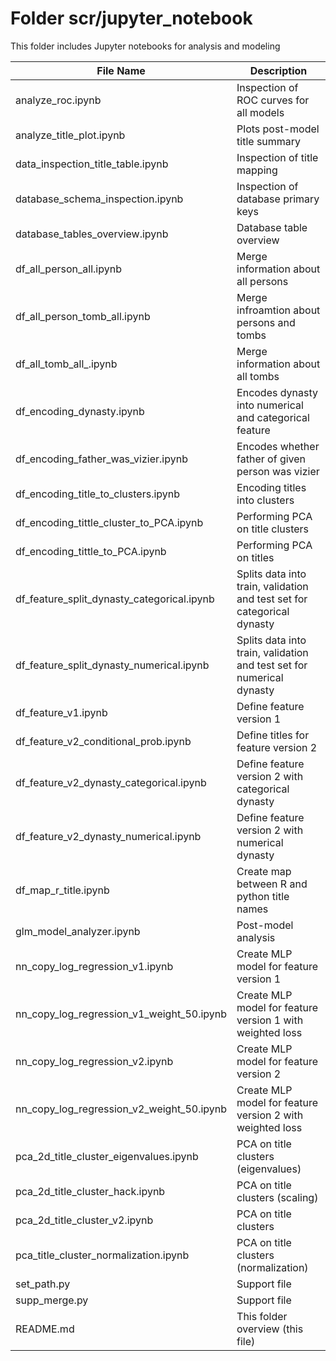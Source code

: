 # Folder scr/jupyter_notebook
This folder includes Jupyter notebooks for analysis and modeling

| File Name | Description |
|---|---|
| analyze_roc.ipynb | Inspection of ROC curves for all models |
| analyze_title_plot.ipynb | Plots post-model title summary |
| data_inspection_title_table.ipynb | Inspection of title mapping |
| database_schema_inspection.ipynb | Inspection of database primary keys |
| database_tables_overview.ipynb | Database table overview |
| df_all_person_all.ipynb | Merge information about all persons |
| df_all_person_tomb_all.ipynb | Merge infroamtion about persons and tombs |
| df_all_tomb_all_.ipynb | Merge information about all tombs |
| df_encoding_dynasty.ipynb | Encodes dynasty into numerical and categorical feature |
| df_encoding_father_was_vizier.ipynb | Encodes whether father of given person was vizier |
| df_encoding_title_to_clusters.ipynb | Encoding titles into clusters |
| df_encoding_tittle_cluster_to_PCA.ipynb | Performing PCA on title clusters |
| df_encoding_tittle_to_PCA.ipynb | Performing PCA on titles |
| df_feature_split_dynasty_categorical.ipynb | Splits data into train, validation and test set for categorical dynasty |
| df_feature_split_dynasty_numerical.ipynb | Splits data into train, validation and test set for numerical dynasty |
| df_feature_v1.ipynb | Define feature version 1 |
| df_feature_v2_conditional_prob.ipynb | Define titles for feature version 2 |
| df_feature_v2_dynasty_categorical.ipynb | Define feature version 2 with categorical dynasty |
| df_feature_v2_dynasty_numerical.ipynb | Define feature version 2 with numerical dynasty |
| df_map_r_title.ipynb | Create map between R and python title names |
| glm_model_analyzer.ipynb | Post-model analysis |
| nn_copy_log_regression_v1.ipynb | Create MLP model for feature version 1 |
| nn_copy_log_regression_v1_weight_50.ipynb | Create MLP model for feature version 1 with weighted loss |
| nn_copy_log_regression_v2.ipynb | Create MLP model for feature version 2 |
| nn_copy_log_regression_v2_weight_50.ipynb | Create MLP model for feature version 2 with weighted loss |
| pca_2d_title_cluster_eigenvalues.ipynb | PCA on title clusters (eigenvalues) |
| pca_2d_title_cluster_hack.ipynb | PCA on title clusters (scaling) |
| pca_2d_title_cluster_v2.ipynb | PCA on title clusters |
| pca_title_cluster_normalization.ipynb | PCA on title clusters (normalization) |
| set_path.py | Support file |
| supp_merge.py | Support file |
| README.md | This folder overview (this file) |
